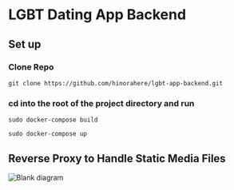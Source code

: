 # LGBT Dating App Backend

## Set up

### Clone Repo
```
git clone https://github.com/hinorahere/lgbt-app-backend.git

```
### cd into the root of the project directory and run
```
sudo docker-compose build

sudo docker-compose up

```


## Reverse Proxy to Handle Static Media Files
![Blank diagram](https://user-images.githubusercontent.com/25420200/137376358-0e823b30-c633-421f-a780-605692f03ee9.png)
